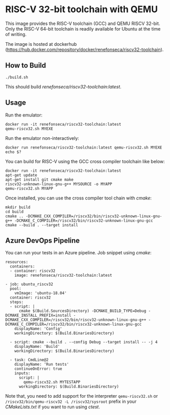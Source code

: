 # RISC-V 32-bit toolchain with QEMU

This image provides the RISC-V toolchain (GCC) and QEMU RISCV 32-bit. Only the RISC-V 64-bit toolchain is readily available for Ubuntu at the time of writing.

The image is hosted at dockerhub (https://hub.docker.com/repository/docker/renefonseca/riscv32-toolchain).

## How to Build

```
./build.sh
```

This should build *renefonseca/riscv32-toolchain:latest*.


## Usage

Run the emulator:
```
docker run -it renefonseca/riscv32-toolchain:latest
qemu-riscv32.sh MYEXE
```

Run the emulator non-interactively:
```
docker run renefonseca/riscv32-toolchain:latest qemu-riscv32.sh MYEXE
echo $?
```

You can build for RISC-V using the GCC cross compiler toolchain like below:
```
docker run -it renefonseca/riscv32-toolchain:latest
apt-get update
apt-get install git cmake make
riscv32-unknown-linux-gnu-g++ MYSOURCE -o MYAPP
qemu-riscv32.sh MYAPP
```

Once installed, you can use the cross compiler tool chain with *cmake*:
```
mkdir build
cd build
cmake .. -DCMAKE_CXX_COMPILER=/riscv32/bin/riscv32-unknown-linux-gnu-g++ -DCMAKE_C_COMPILER=/riscv32/bin/riscv32-unknown-linux-gnu-gcc
cmake --build . --target install
```


## Azure DevOps Pipeline

You can run your tests in an Azure pipeline. Job snippet using *cmake*:

```
resources:
  containers:
  - container: riscv32
    image: renefonseca/riscv32-toolchain:latest

- job: ubuntu_riscv32
  pool:
    vmImage: 'ubuntu-18.04'
  container: riscv32
  steps:
  - script: |
      cmake $(Build.SourcesDirectory) -DCMAKE_BUILD_TYPE=Debug -DCMAKE_INSTALL_PREFIX=install -DCMAKE_CXX_COMPILER=/riscv32/bin/riscv32-unknown-linux-gnu-g++ -DCMAKE_C_COMPILER=/riscv32/bin/riscv32-unknown-linux-gnu-gcc
    displayName: 'Config'
    workingDirectory: $(Build.BinariesDirectory)

  - script: cmake --build . --config Debug --target install -- -j 4
    displayName: 'Build'
    workingDirectory: $(Build.BinariesDirectory)

  - task: CmdLine@2
    displayName: 'Run tests'
    continueOnError: true
    inputs:
      script: |
        qemu-riscv32.sh MYTESTAPP
      workingDirectory: $(Build.BinariesDirectory)
```

Note that, you need to add support for the interpreter ```qemu-riscv32.sh``` or ```/riscv32/bin/qemu-riscv32 -L /riscv32/sysroot``` prefix in your *CMakeLists.txt* if you want to run using *ctest*.
